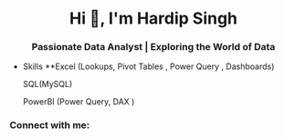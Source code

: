 <h1 align="center">Hi 👋, I'm Hardip Singh</h1>
<h3 align="center">Passionate Data Analyst | Exploring the World of Data</h3>

- Skills **Excel (Lookups, Pivot Tables , Power Query , Dashboards)

   SQL(MySQL)

  PowerBI (Power Query, DAX )

<h3 align="left">Connect with me:</h3>
<p align="left">
</p>
